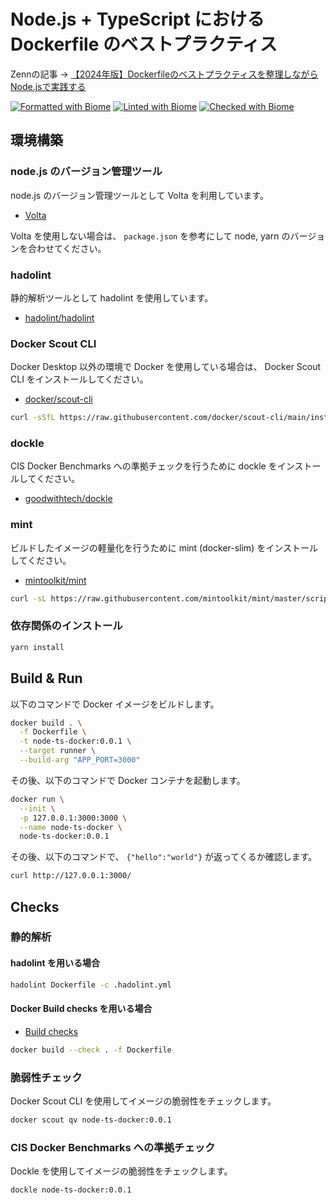 # Node.js + TypeScript における Dockerfile のベストプラクティス

Zennの記事 -> [【2024年版】Dockerfileのベストプラクティスを整理しながらNode.jsで実践する](https://zenn.dev/mutex_inc/articles/nodejs-ts-docker-best-practice)

[![Formatted with Biome](https://img.shields.io/badge/Formatted_with-Biome-60a5fa?style=flat&logo=biome)](https://biomejs.dev/)
[![Linted with Biome](https://img.shields.io/badge/Linted_with-Biome-60a5fa?style=flat&logo=biome)](https://biomejs.dev)
[![Checked with Biome](https://img.shields.io/badge/Checked_with-Biome-60a5fa?style=flat&logo=biome)](https://biomejs.dev)

## 環境構築

### node.js のバージョン管理ツール

node.js のバージョン管理ツールとして Volta を利用しています。

- [Volta](https://volta.sh/)

Volta を使用しない場合は、 `package.json` を参考にして node, yarn のバージョンを合わせてください。

### hadolint

静的解析ツールとして hadolint を使用しています。

- [hadolint/hadolint](https://github.com/hadolint/hadolint)

### Docker Scout CLI

Docker Desktop 以外の環境で Docker を使用している場合は、 Docker Scout CLI をインストールしてください。

- [docker/scout-cli](https://github.com/docker/scout-cli)

```bash
curl -sSfL https://raw.githubusercontent.com/docker/scout-cli/main/install.sh | sh -s --
```

### dockle

CIS Docker Benchmarks への準拠チェックを行うために dockle をインストールしてください。

- [goodwithtech/dockle](https://github.com/goodwithtech/dockle)

### mint

ビルドしたイメージの軽量化を行うために mint (docker-slim) をインストールしてください。

- [mintoolkit/mint](https://github.com/mintoolkit/mint)

```bash
curl -sL https://raw.githubusercontent.com/mintoolkit/mint/master/scripts/install-mint.sh | sudo -E bash -
```

### 依存関係のインストール

```bash
yarn install
```

## Build & Run

以下のコマンドで Docker イメージをビルドします。

```bash
docker build . \
  -f Dockerfile \
  -t node-ts-docker:0.0.1 \
  --target runner \
  --build-arg "APP_PORT=3000"
```

その後、以下のコマンドで Docker コンテナを起動します。

```bash
docker run \
  --init \
  -p 127.0.0.1:3000:3000 \
  --name node-ts-docker \
  node-ts-docker:0.0.1
```

その後、以下のコマンドで、 `{"hello":"world"}` が返ってくるか確認します。

```bash
curl http://127.0.0.1:3000/
```

## Checks

### 静的解析

#### hadolint を用いる場合

```bash
hadolint Dockerfile -c .hadolint.yml
```

#### Docker Build checks を用いる場合

- [Build checks](https://docs.docker.com/build/checks/)

```bash
docker build --check . -f Dockerfile
```

### 脆弱性チェック

Docker Scout CLI を使用してイメージの脆弱性をチェックします。

```bash
docker scout qv node-ts-docker:0.0.1
```

### CIS Docker Benchmarks への準拠チェック

Dockle を使用してイメージの脆弱性をチェックします。

```bash
dockle node-ts-docker:0.0.1
```
